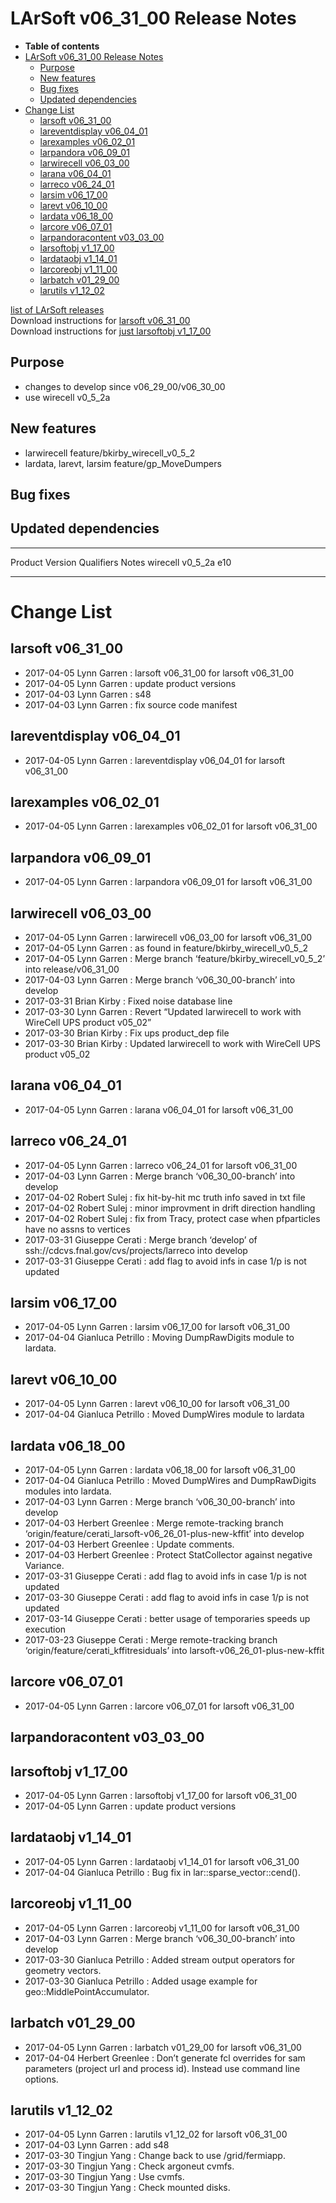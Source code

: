 LArSoft v06\_31\_00 Release Notes
======================================================================

-   **Table of contents**
-   [LArSoft v06\_31\_00 Release Notes](#LArSoft-v06_31_00-Release-Notes)
    -   [Purpose](#Purpose)
    -   [New features](#New-features)
    -   [Bug fixes](#Bug-fixes)
    -   [Updated dependencies](#Updated-dependencies)
-   [Change List](#Change-List)
    -   [larsoft v06\_31\_00](#larsoft-v06_31_00)
    -   [lareventdisplay v06\_04\_01](#lareventdisplay-v06_04_01)
    -   [larexamples v06\_02\_01](#larexamples-v06_02_01)
    -   [larpandora v06\_09\_01](#larpandora-v06_09_01)
    -   [larwirecell v06\_03\_00](#larwirecell-v06_03_00)
    -   [larana v06\_04\_01](#larana-v06_04_01)
    -   [larreco v06\_24\_01](#larreco-v06_24_01)
    -   [larsim v06\_17\_00](#larsim-v06_17_00)
    -   [larevt v06\_10\_00](#larevt-v06_10_00)
    -   [lardata v06\_18\_00](#lardata-v06_18_00)
    -   [larcore v06\_07\_01](#larcore-v06_07_01)
    -   [larpandoracontent v03\_03\_00](#larpandoracontent-v03_03_00)
    -   [larsoftobj v1\_17\_00](#larsoftobj-v1_17_00)
    -   [lardataobj v1\_14\_01](#lardataobj-v1_14_01)
    -   [larcoreobj v1\_11\_00](#larcoreobj-v1_11_00)
    -   [larbatch v01\_29\_00](#larbatch-v01_29_00)
    -   [larutils v1\_12\_02](#larutils-v1_12_02)

[list of LArSoft releases](LArSoft_release_list)\
Download instructions for [larsoft v06\_31\_00](http://scisoft.fnal.gov/scisoft/bundles/larsoft/v06_31_00/larsoft-v06_31_00.html)\
Download instructions for [just larsoftobj v1\_17\_00](http://scisoft.fnal.gov/scisoft/bundles/larsoftobj/v1_17_00/larsoftobj-v1_17_00.html)

Purpose
--------------------

-   changes to develop since v06\_29\_00/v06\_30\_00
-   use wirecell v0\_5\_2a

New features
------------------------------

-   larwirecell feature/bkirby\_wirecell\_v0\_5\_2
-   lardata, larevt, larsim feature/gp\_MoveDumpers

Bug fixes
------------------------

Updated dependencies
----------------------------------------------

  ---------- ----------- ------------ -------
  Product    Version     Qualifiers   Notes
  wirecell   v0\_5\_2a   e10          
  ---------- ----------- ------------ -------

Change List
============================

larsoft v06\_31\_00
------------------------------------------

-   2017-04-05 Lynn Garren : larsoft v06\_31\_00 for larsoft v06\_31\_00
-   2017-04-05 Lynn Garren : update product versions
-   2017-04-03 Lynn Garren : s48
-   2017-04-03 Lynn Garren : fix source code manifest

lareventdisplay v06\_04\_01
----------------------------------------------------------

-   2017-04-05 Lynn Garren : lareventdisplay v06\_04\_01 for larsoft v06\_31\_00

larexamples v06\_02\_01
--------------------------------------------------

-   2017-04-05 Lynn Garren : larexamples v06\_02\_01 for larsoft v06\_31\_00

larpandora v06\_09\_01
------------------------------------------------

-   2017-04-05 Lynn Garren : larpandora v06\_09\_01 for larsoft v06\_31\_00

larwirecell v06\_03\_00
--------------------------------------------------

-   2017-04-05 Lynn Garren : larwirecell v06\_03\_00 for larsoft v06\_31\_00
-   2017-04-05 Lynn Garren : as found in feature/bkirby\_wirecell\_v0\_5\_2
-   2017-04-05 Lynn Garren : Merge branch ‘feature/bkirby\_wirecell\_v0\_5\_2’ into release/v06\_31\_00
-   2017-04-03 Lynn Garren : Merge branch ‘v06\_30\_00-branch’ into develop
-   2017-03-31 Brian Kirby : Fixed noise database line
-   2017-03-30 Lynn Garren : Revert “Updated larwirecell to work with WireCell UPS product v05\_02”
-   2017-03-30 Brian Kirby : Fix ups product\_dep file
-   2017-03-30 Brian Kirby : Updated larwirecell to work with WireCell UPS product v05\_02

larana v06\_04\_01
----------------------------------------

-   2017-04-05 Lynn Garren : larana v06\_04\_01 for larsoft v06\_31\_00

larreco v06\_24\_01
------------------------------------------

-   2017-04-05 Lynn Garren : larreco v06\_24\_01 for larsoft v06\_31\_00
-   2017-04-03 Lynn Garren : Merge branch ‘v06\_30\_00-branch’ into develop
-   2017-04-02 Robert Sulej : fix hit-by-hit mc truth info saved in txt file
-   2017-04-02 Robert Sulej : minor improvment in drift direction handling
-   2017-04-02 Robert Sulej : fix from Tracy, protect case when pfparticles have no assns to vertices
-   2017-03-31 Giuseppe Cerati : Merge branch ‘develop’ of ssh://cdcvs.fnal.gov/cvs/projects/larreco into develop
-   2017-03-31 Giuseppe Cerati : add flag to avoid infs in case 1/p is not updated

larsim v06\_17\_00
----------------------------------------

-   2017-04-05 Lynn Garren : larsim v06\_17\_00 for larsoft v06\_31\_00
-   2017-04-04 Gianluca Petrillo : Moving DumpRawDigits module to lardata.

larevt v06\_10\_00
----------------------------------------

-   2017-04-05 Lynn Garren : larevt v06\_10\_00 for larsoft v06\_31\_00
-   2017-04-04 Gianluca Petrillo : Moved DumpWires module to lardata

lardata v06\_18\_00
------------------------------------------

-   2017-04-05 Lynn Garren : lardata v06\_18\_00 for larsoft v06\_31\_00
-   2017-04-04 Gianluca Petrillo : Moved DumpWires and DumpRawDigits modules into lardata.
-   2017-04-03 Lynn Garren : Merge branch ‘v06\_30\_00-branch’ into develop
-   2017-04-03 Herbert Greenlee : Merge remote-tracking branch ‘origin/feature/cerati\_larsoft-v06\_26\_01-plus-new-kffit’ into develop
-   2017-04-03 Herbert Greenlee : Update comments.
-   2017-04-03 Herbert Greenlee : Protect StatCollector against negative Variance.
-   2017-03-31 Giuseppe Cerati : add flag to avoid infs in case 1/p is not updated
-   2017-03-30 Giuseppe Cerati : add flag to avoid infs in case 1/p is not updated
-   2017-03-14 Giuseppe Cerati : better usage of temporaries speeds up execution
-   2017-03-23 Giuseppe Cerati : Merge remote-tracking branch ‘origin/feature/cerati\_kffitresiduals’ into larsoft-v06\_26\_01-plus-new-kffit

larcore v06\_07\_01
------------------------------------------

-   2017-04-05 Lynn Garren : larcore v06\_07\_01 for larsoft v06\_31\_00

larpandoracontent v03\_03\_00
--------------------------------------------------------------

larsoftobj v1\_17\_00
----------------------------------------------

-   2017-04-05 Lynn Garren : larsoftobj v1\_17\_00 for larsoft v06\_31\_00
-   2017-04-05 Lynn Garren : update product versions

lardataobj v1\_14\_01
----------------------------------------------

-   2017-04-05 Lynn Garren : lardataobj v1\_14\_01 for larsoft v06\_31\_00
-   2017-04-04 Gianluca Petrillo : Bug fix in lar::sparse\_vector::cend().

larcoreobj v1\_11\_00
----------------------------------------------

-   2017-04-05 Lynn Garren : larcoreobj v1\_11\_00 for larsoft v06\_31\_00
-   2017-04-03 Lynn Garren : Merge branch ‘v06\_30\_00-branch’ into develop
-   2017-03-30 Gianluca Petrillo : Added stream output operators for geometry vectors.
-   2017-03-30 Gianluca Petrillo : Added usage example for geo::MiddlePointAccumulator.

larbatch v01\_29\_00
--------------------------------------------

-   2017-04-05 Lynn Garren : larbatch v01\_29\_00 for larsoft v06\_31\_00
-   2017-04-04 Herbert Greenlee : Don’t generate fcl overrides for sam parameters (project url and process id). Instead use command line options.

larutils v1\_12\_02
------------------------------------------

-   2017-04-05 Lynn Garren : larutils v1\_12\_02 for larsoft v06\_31\_00
-   2017-04-03 Lynn Garren : add s48
-   2017-03-30 Tingjun Yang : Change back to use /grid/fermiapp.
-   2017-03-30 Tingjun Yang : Check argoneut cvmfs.
-   2017-03-30 Tingjun Yang : Use cvmfs.
-   2017-03-30 Tingjun Yang : Check mounted disks.
